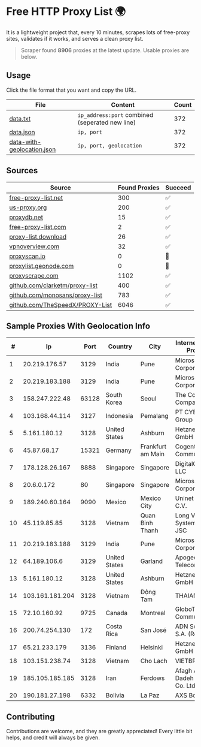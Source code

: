 
# Free HTTP Proxy List 🌍

It is a lightweight project that, every 10 minutes, scrapes lots of free-proxy sites, validates if it works, and serves a clean proxy list.


> Scraper found **8906** proxies at the latest update. Usable proxies are below.

## Usage

Click the file format that you want and copy the URL.


|File|Content|Count|
|----|-------|-----|
|[data.txt](https://raw.githubusercontent.com/themiralay/Proxy-List-World/master/data.txt)|`ip_address:port` combined (seperated new line)|372|
|[data.json](https://raw.githubusercontent.com/themiralay/Proxy-List-World/master/data.json)|`ip, port`|372|
|[data-with-geolocation.json](https://raw.githubusercontent.com/themiralay/Proxy-List-World/master/data-with-geolocation.json)|`ip, port, geolocation`|372|

## Sources

|Source|Found Proxies|Succeed|
|------|-------------|-------|
|[free-proxy-list.net](https://free-proxy-list.net)|300|✅|
|[us-proxy.org](https://www.us-proxy.org)|200|✅|
|[proxydb.net](http://proxydb.net)|15|✅|
|[free-proxy-list.com](https://free-proxy-list.com/?page=&port=&type%5B%5D=http&type%5B%5D=https&up_time=0&search=Search)|2|✅|
|[proxy-list.download](https://www.proxy-list.download/HTTP)|26|✅|
|[vpnoverview.com](https://vpnoverview.com/privacy/anonymous-browsing/free-proxy-servers)|32|✅|
|[proxyscan.io](https://www.proxyscan.io)|0|🚫|
|[proxylist.geonode.com](https://proxylist.geonode.com/api/proxy-list?limit=300&page=1&sort_by=lastChecked&sort_type=desc&protocols=http,https)|0|🚫|
|[proxyscrape.com](https://api.proxyscrape.com/v2/?request=displayproxies&protocol=http&timeout=10000&country=all&ssl=all&anonymity=all)|1102|✅|
|[github.com/clarketm/proxy-list](https://raw.githubusercontent.com/clarketm/proxy-list/master/proxy-list-raw.txt)|400|✅|
|[github.com/monosans/proxy-list](https://raw.githubusercontent.com/monosans/proxy-list/main/proxies/http.txt)|783|✅|
|[github.com/TheSpeedX/PROXY-List](https://raw.githubusercontent.com/TheSpeedX/PROXY-List/master/http.txt)|6046|✅|


## Sample Proxies With Geolocation Info

|#|Ip|Port|Country|City|Internet Service Provider|
|-|--|----|-------|----|-------------------------|
|1|20.219.176.57|3129|India|Pune|Microsoft Corporation|
|2|20.219.183.188|3129|India|Pune|Microsoft Corporation|
|3|158.247.222.48|63128|South Korea|Seoul|The Constant Company, LLC|
|4|103.168.44.114|3127|Indonesia|Pemalang|PT CYB Media Group|
|5|5.161.180.12|3128|United States|Ashburn|Hetzner Online GmbH|
|6|45.87.68.17|15321|Germany|Frankfurt am Main|Cogent Communications|
|7|178.128.26.167|8888|Singapore|Singapore|DigitalOcean, LLC|
|8|20.6.0.172|80|Singapore|Singapore|Microsoft Corporation|
|9|189.240.60.164|9090|Mexico|Mexico City|Uninet S.A. de C.V.|
|10|45.119.85.85|3128|Vietnam|Quan Binh Thanh|Long Van System Solution JSC|
|11|20.219.183.188|3129|India|Pune|Microsoft Corporation|
|12|64.189.106.6|3129|United States|Garland|Apogee Telecom Inc.|
|13|5.161.180.12|3128|United States|Ashburn|Hetzner Online GmbH|
|14|103.161.181.204|3128|Vietnam|Động Tam|THAIAN|
|15|72.10.160.92|9725|Canada|Montreal|GloboTech Communications|
|16|200.74.254.130|172|Costa Rica|San José|ADN Solutions S.A. (Rokru Int.)|
|17|65.21.233.179|3136|Finland|Helsinki|Hetzner Online GmbH|
|18|103.151.238.74|3128|Vietnam|Cho Lach|VIETBRANDS|
|19|185.105.185.185|3128|Iran|Ferdows|Afagh Andish Dadeh Pardis Co. Ltd|
|20|190.181.27.198|6332|Bolivia|La Paz|AXS Bolivia S. A.|



## Contributing

Contributions are welcome, and they are greatly appreciated! Every
little bit helps, and credit will always be given.

